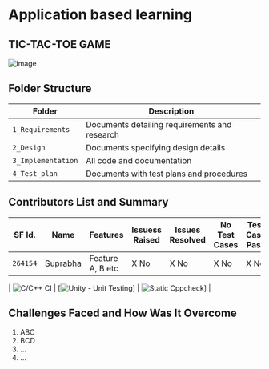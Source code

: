# Application based learning
## TIC-TAC-TOE GAME

![image](https://user-images.githubusercontent.com/81605230/114263312-59139600-9a02-11eb-8708-47db2f03b7fc.png)



## Folder Structure
Folder             | Description
-------------------| -----------------------------------------
`1_Requirements`   | Documents detailing requirements and research
`2_Design`         | Documents specifying design details
`3_Implementation` | All code and documentation
`4_Test_plan`      | Documents with test plans and procedures

## Contributors List and Summary

SF Id. |  Name   |    Features    | Issuess Raised |Issues Resolved|No Test Cases|Test Case Pass
-------|---------|----------------|----------------|---------------|-------------|--------------
`264154` | Suprabha  | Feature A, B etc    | X No     | X No   |X No   |X No     
   
| ![C/C++ CI](https://github.com/SuprabhaBhat/LnT-C-MiniProject-/blob/main/.github/c-cpp.yml/badge.svg)   | [![Unity - Unit Testing](https://github.com/SuprabhaBhat/LnT-C-MiniProject-/blob/main/.github/unity.yml/badge.svg)]   | ![Static Cppcheck](https://github.com/SuprabhaBhat/LnT-C-MiniProject-/blob/main/.github/cppcheck.yml/badge.svg)] |

## Challenges Faced and How Was It Overcome

1. ABC
2. BCD
3. ...
4. ...
